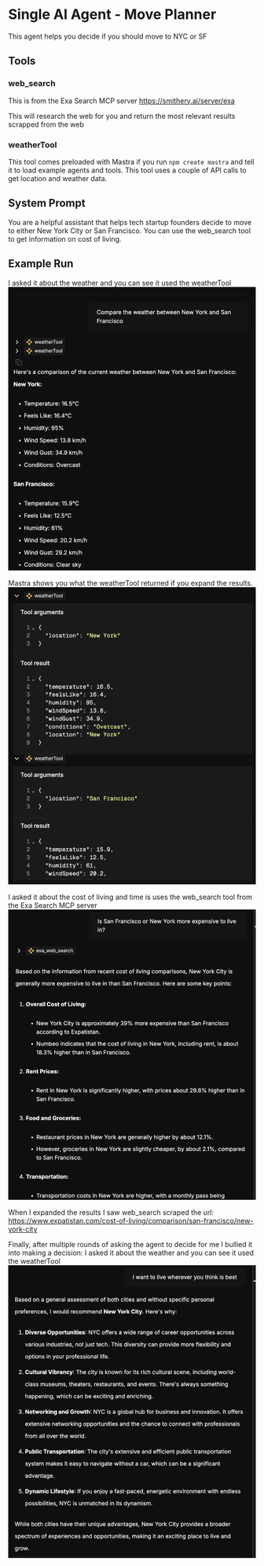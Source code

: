 # Single AI Agent - Move Planner
This agent helps you decide if you should move to NYC or SF

## Tools
### web_search
This is from the Exa Search MCP server
https://smithery.ai/server/exa

This will research the web for you and return the most relevant results scrapped from the web

### weatherTool
This tool comes preloaded with Mastra if you run `npm create mastra` and tell it to load example agents and tools.
This tool uses a couple of API calls to get location and weather data.


## System Prompt
You are a helpful assistant that helps tech startup founders decide to move to either New York City or San Francisco. 
You can use the web_search tool to get information on cost of living.


## Example Run
I asked it about the weather and you can see it used the weatherTool
![weather_question](screenshots/weather_question.png)

Mastra shows you what the weatherTool returned if you expand the results.
![weather_question](screenshots/weather_data.png)

I asked it about the cost of living and time is uses the web_search tool from the Exa Search MCP server
![weather_question](screenshots/cost_of_living.png)

When I expanded the results I saw web_search scraped the url: https://www.expatistan.com/cost-of-living/comparison/san-francisco/new-york-city

Finally, after multiple rounds of asking the agent to decide for me I bullied it into making a decision:
I asked it about the weather and you can see it used the weatherTool
![decision](screenshots/bias.png)